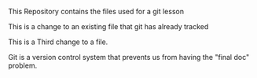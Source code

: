 
This Repository contains the files used for a git lesson

This is a change to an existing file that git has already tracked

This is a Third change to a file.

Git is a version control system that prevents us from having the "final doc" problem.
